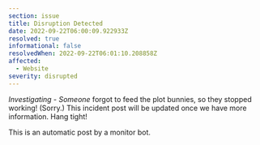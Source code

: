 ```yaml
---
section: issue
title: Disruption Detected
date: 2022-09-22T06:00:09.922933Z
resolved: true
informational: false
resolvedWhen: 2022-09-22T06:01:10.208858Z
affected:
  - Website
severity: disrupted
---
```

*Investigating* - _Someone_ forgot to feed the plot bunnies, so they stopped working! (Sorry.) This incident post will be updated once we have more information. Hang tight!

This is an automatic post by a monitor bot.
        